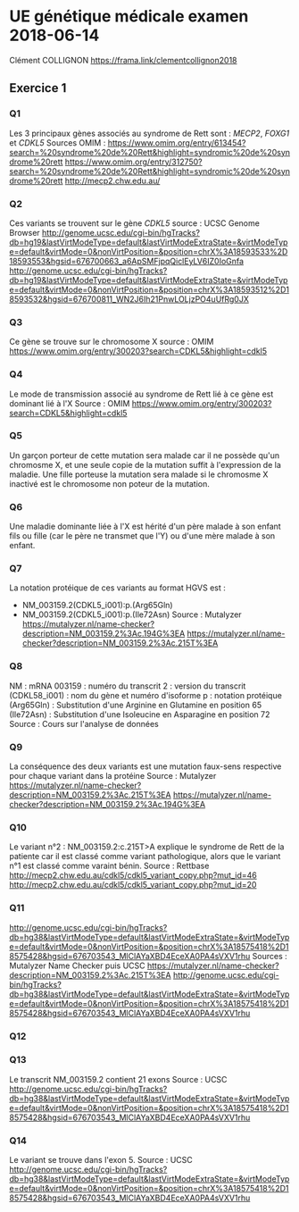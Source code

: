 # UE génétique médicale examen 2018-06-14
Clément COLLIGNON
https://frama.link/clementcollignon2018
## Exercice 1
### Q1
Les 3 principaux gènes associés au syndrome de Rett sont : *MECP2*, *FOXG1* et *CDKL5*
Sources OMIM : 
https://www.omim.org/entry/613454?search=%20syndrome%20de%20Rett&highlight=syndromic%20de%20syndrome%20rett
https://www.omim.org/entry/312750?search=%20syndrome%20de%20Rett&highlight=syndromic%20de%20syndrome%20rett
http://mecp2.chw.edu.au/
### Q2 
Ces variants se trouvent sur le gène *CDKL5* 
source : UCSC Genome Browser
http://genome.ucsc.edu/cgi-bin/hgTracks?db=hg19&lastVirtModeType=default&lastVirtModeExtraState=&virtModeType=default&virtMode=0&nonVirtPosition=&position=chrX%3A18593533%2D18593553&hgsid=676700663_a6ApSMFjpqQiclEyLV6IZ0IoGnfa
http://genome.ucsc.edu/cgi-bin/hgTracks?db=hg19&lastVirtModeType=default&lastVirtModeExtraState=&virtModeType=default&virtMode=0&nonVirtPosition=&position=chrX%3A18593512%2D18593532&hgsid=676700811_WN2J6Ih21PnwLOLjzPO4uUfRg0JX
### Q3 
Ce gène se trouve sur le chromosome X 
source : OMIM
https://www.omim.org/entry/300203?search=CDKL5&highlight=cdkl5
### Q4 
Le mode de transmission associé au syndrome de Rett lié à ce gène est dominant lié à l'X
Source : OMIM 
https://www.omim.org/entry/300203?search=CDKL5&highlight=cdkl5
### Q5 
Un garçon porteur de cette mutation sera malade car il ne possède qu'un chromosme X, et une seule copie de la mutation suffit à l'expression de la maladie. Une fille porteuse la mutation sera malade si le chromosme X inactivé est le chromosome non poteur de la mutation. 
### Q6 
Une maladie dominante liée à l'X est hérité d'un père malade à son enfant fils ou fille (car le père ne transmet que l'Y) ou d'une mère malade à son enfant. 
### Q7 
La notation protéique de ces variants au format HGVS est : 
- NM_003159.2(CDKL5_i001):p.(Arg65Gln)
- NM_003159.2(CDKL5_i001):p.(Ile72Asn)
Source : Mutalyzer 
https://mutalyzer.nl/name-checker?description=NM_003159.2%3Ac.194G%3EA
https://mutalyzer.nl/name-checker?description=NM_003159.2%3Ac.215T%3EA
### Q8 
NM : mRNA 
003159 : numéro du transcrit 
2 : version du transcrit 
(CDKL58_i001) : nom du gène et numéro d'isoforme 
p : notation protéique 
(Arg65Gln) : Substitution d'une Arginine en Glutamine en position 65
(Ile72Asn) : Substitution d'une Isoleucine en Asparagine en position 72
Source : Cours sur l'analyse de données
### Q9 
La conséquence des deux variants est une mutation faux-sens respective pour chaque variant dans la protéine
Source : Mutalyzer
https://mutalyzer.nl/name-checker?description=NM_003159.2%3Ac.215T%3EA
https://mutalyzer.nl/name-checker?description=NM_003159.2%3Ac.194G%3EA
### Q10 
Le variant n°2 : NM_003159.2:c.215T>A explique le syndrome de Rett de la patiente car il est classé comme variant pathologique, alors que le variant n°1 est classé comme varaint bénin. 
Source : Rettbase
http://mecp2.chw.edu.au/cdkl5/cdkl5_variant_copy.php?mut_id=46
http://mecp2.chw.edu.au/cdkl5/cdkl5_variant_copy.php?mut_id=20
### Q11
http://genome.ucsc.edu/cgi-bin/hgTracks?db=hg38&lastVirtModeType=default&lastVirtModeExtraState=&virtModeType=default&virtMode=0&nonVirtPosition=&position=chrX%3A18575418%2D18575428&hgsid=676703543_MlClAYaXBD4EceXA0PA4sVXV1rhu
Sources : Mutalyzer Name Checker puis UCSC
https://mutalyzer.nl/name-checker?description=NM_003159.2%3Ac.215T%3EA
http://genome.ucsc.edu/cgi-bin/hgTracks?db=hg38&lastVirtModeType=default&lastVirtModeExtraState=&virtModeType=default&virtMode=0&nonVirtPosition=&position=chrX%3A18575418%2D18575428&hgsid=676703543_MlClAYaXBD4EceXA0PA4sVXV1rhu
### Q12
### Q13
Le transcrit NM_003159.2 contient 21 exons
Source : UCSC
http://genome.ucsc.edu/cgi-bin/hgTracks?db=hg38&lastVirtModeType=default&lastVirtModeExtraState=&virtModeType=default&virtMode=0&nonVirtPosition=&position=chrX%3A18575418%2D18575428&hgsid=676703543_MlClAYaXBD4EceXA0PA4sVXV1rhu
### Q14 
Le variant se trouve dans l'exon 5.
Source : UCSC
http://genome.ucsc.edu/cgi-bin/hgTracks?db=hg38&lastVirtModeType=default&lastVirtModeExtraState=&virtModeType=default&virtMode=0&nonVirtPosition=&position=chrX%3A18575418%2D18575428&hgsid=676703543_MlClAYaXBD4EceXA0PA4sVXV1rhu
